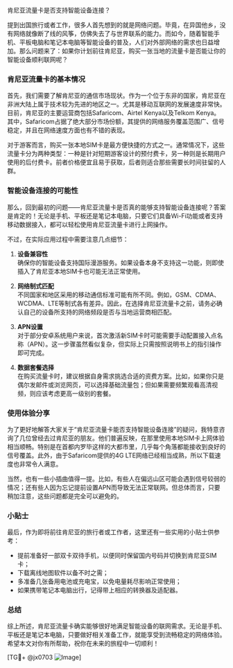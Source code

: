 肯尼亚流量卡是否支持智能设备连接？

提到出国旅行或者工作，很多人首先想到的就是网络问题。毕竟，在异国他乡，没有网络就像断了线的风筝，仿佛失去了与世界联系的能力。而如今，随着智能手机、平板电脑和笔记本电脑等智能设备的普及，人们对外部网络的需求也日益增加。那么问题来了：如果你计划前往肯尼亚，购买一张当地的流量卡是否能让你的智能设备顺利联网呢？

### 肯尼亚流量卡的基本情况

首先，我们需要了解肯尼亚的通信市场现状。作为一个位于东非的国家，肯尼亚在非洲大陆上属于技术较为先进的地区之一。尤其是移动互联网的发展速度非常快。目前，肯尼亚的主要运营商包括Safaricom、Airtel Kenya以及Telkom Kenya。其中，Safaricom占据了绝大部分市场份额，其提供的网络服务覆盖范围广、信号稳定，并且在网络速度方面也有不错的表现。

对于游客而言，购买一张本地SIM卡是最方便快捷的方式之一。通常情况下，这些流量卡分为两种类型：一种是针对短期游客设计的预付费卡，另一种则是长期用户使用的后付费卡。前者价格便宜且易于获取，后者则适合那些需要长时间驻留的人群。

### 智能设备连接的可能性

那么，回到最初的问题——肯尼亚流量卡是否真的能够支持智能设备连接呢？答案是肯定的！无论是手机、平板还是笔记本电脑，只要它们具备Wi-Fi功能或者支持移动数据接入，都可以轻松使用肯尼亚流量卡进行上网操作。

不过，在实际应用过程中需要注意几点细节：

1. **设备兼容性**  
   确保你的智能设备支持国际漫游服务。如果设备本身不支持这一功能，则即使插入了肯尼亚本地SIM卡也可能无法正常使用。
   
2. **网络制式匹配**  
   不同国家和地区采用的移动通信标准可能有所不同。例如，GSM、CDMA、WCDMA、LTE等制式各有差异。因此，在选择肯尼亚流量卡之前，请务必确认自己的设备所支持的网络频段是否与当地运营商相匹配。

3. **APN设置**  
   对于部分安卓系统用户来说，首次激活新SIM卡时可能需要手动配置接入点名称（APN）。这一步骤虽然看似复杂，但实际上只需按照说明书上的指引操作即可完成。

4. **数据套餐选择**  
   在购买流量卡时，建议根据自身需求挑选合适的资费方案。比如，如果你只是偶尔发邮件或浏览网页，可以选择基础流量包；但如果需要频繁观看高清视频，则应该考虑更高一级别的套餐。

### 使用体验分享

为了更好地解答大家关于“肯尼亚流量卡能否支持智能设备连接”的疑问，我特意咨询了几位曾经去过肯尼亚的朋友。他们普遍反映，在那里使用本地SIM卡上网体验相当顺畅。特别是在首都内罗毕这样的大都市里，几乎每个角落都能接收到良好的信号覆盖。此外，由于Safaricom提供的4G LTE网络已经相当成熟，所以下载速度也非常令人满意。

当然，也有一些小插曲值得一提。比如，有些人在偏远山区可能会遇到信号较弱的情况；还有些人因为忘记提前设置APN而导致无法正常联网。但总体而言，只要稍加注意，这些问题都是完全可以避免的。

### 小贴士

最后，作为即将前往肯尼亚的旅行者或工作者，这里还有一些实用的小贴士供参考：

- 提前准备好一部双卡双待手机，以便同时保留国内号码并切换到肯尼亚SIM卡；
- 下载离线地图软件以备不时之需；
- 多准备几张备用电池或充电宝，以免电量耗尽影响正常使用；
- 如果携带笔记本电脑出行，记得带上相应的转换器及适配器。

### 总结

综上所述，肯尼亚流量卡确实能够很好地满足智能设备的联网需求。无论是手机、平板还是笔记本电脑，只要做好相关准备工作，就能享受到流畅稳定的网络体验。希望本文对你有所帮助，祝你在未来的旅程中一切顺利！

[TG💪+ @jx0703 ![Image](https://github.com/user-attachments/assets/dbca1d08-cadb-493c-b0ec-ad6f7a83f270)]